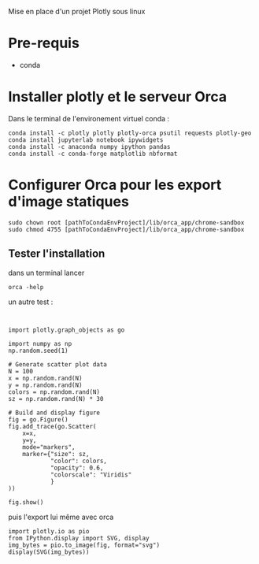 
Mise en place d'un projet Plotly sous linux

# Pre-requis
- conda 

# Installer plotly et le serveur Orca
Dans le terminal de l'environement virtuel conda :

```
conda install -c plotly plotly plotly-orca psutil requests plotly-geo
conda install jupyterlab notebook ipywidgets
conda install -c anaconda numpy ipython pandas
conda install -c conda-forge matplotlib nbformat
```

# Configurer Orca pour les export d'image statiques

```
sudo chown root [pathToCondaEnvProject]/lib/orca_app/chrome-sandbox
sudo chmod 4755 [pathToCondaEnvProject]/lib/orca_app/chrome-sandbox
```

## Tester l'installation

dans un terminal lancer
```
orca -help
```
un autre test :

```


import plotly.graph_objects as go

import numpy as np
np.random.seed(1)

# Generate scatter plot data
N = 100
x = np.random.rand(N)
y = np.random.rand(N)
colors = np.random.rand(N)
sz = np.random.rand(N) * 30

# Build and display figure
fig = go.Figure()
fig.add_trace(go.Scatter(
    x=x,
    y=y,
    mode="markers",
    marker={"size": sz,
            "color": colors,
            "opacity": 0.6,
            "colorscale": "Viridis"
            }
))

fig.show()

```

puis l'export lui même avec orca

```
import plotly.io as pio
from IPython.display import SVG, display
img_bytes = pio.to_image(fig, format="svg")
display(SVG(img_bytes))
```
